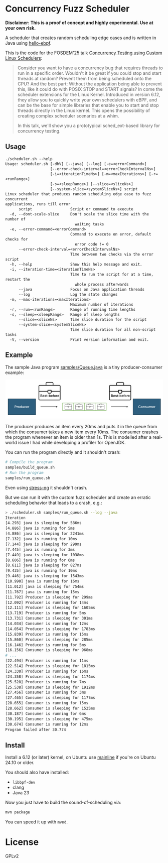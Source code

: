 Concurrency Fuzz Scheduler
===========

__Disclaimer: This is a proof of concept and highly experimental. Use at your own risk.__

A scheduler that creates random scheduling edge cases and is written in Java using [hello-ebpf](https://github.com/parttimenerd/hello-ebpf).

This is the code for the FOSDEM'25 talk [Concurrency Testing using Custom Linux Schedulers](https://fosdem.org/2025/schedule/event/fosdem-2025-4489-concurrency-testing-using-custom-linux-schedulers/):

> Consider you want to have a concurrency bug that requires threads to run in a specific order.
> Wouldn't it be great if you could stop and start threads at random? Prevent them from being
> scheduled onto the CPU? And the best part: Without the application being able to prevent this,
> like it could do with POSIX STOP and START signals? In come the scheduler extensions for the Linux Kernel.
> Introduced in version 6.12, they allow you to quickly write your own schedulers with eBPF,
> and can be the base for simple libraries that enable you to start and stop threads directly in the Linux kernel.
> This opens the possibility of creating complex scheduler scenarios at a whim.
>
> In this talk, we'll show you a prototypical sched_ext-based library for concurrency testing.


## Usage

```
./scheduler.sh --help
Usage: scheduler.sh [-dhV] [--java] [--log] [-e=<errorCommand>]
                    [--error-check-interval=<errorCheckIntervalNs>]
                    [-i=<iterationTimeNs>] [-m=<maxIterations>] [-r=<runRange>]
                    [-s=<sleepRange>] [--slice=<sliceNs>]
                    [--system-slice=<systemSliceNs>] script
Linux scheduler that produces random scheduling edge case to fuzz concurrent
applications, runs till error
      script                 Script or command to execute
  -d, --dont-scale-slice     Don't scale the slice time with the number of
                               waiting tasks
  -e, --error-command=<errorCommand>
                             Command to execute on error, default checks for
                               error code != 0
      --error-check-interval=<errorCheckIntervalNs>
                             Time between two checks via the error script
  -h, --help                 Show this help message and exit.
  -i, --iteration-time=<iterationTimeNs>
                             Time to run the script for at a time, restart the
                               whole process afterwards
      --java                 Focus on Java application threads
      --log                  Log the state changes
  -m, --max-iterations=<maxIterations>
                             Maximum number of iterations
  -r, --run=<runRange>       Range of running time lengths
  -s, --sleep=<sleepRange>   Range of sleep lengths
      --slice=<sliceNs>      Time slice duration for the script
      --system-slice=<systemSliceNs>
                             Time slice duration for all non-script tasks
  -V, --version              Print version information and exit.
```

## Example

The sample Java program [samples/Queue.java](samples/Queue.java) is a tiny producer-consumer example:

![Visualization of the Queue.java program](img/queue_sample.png)

The producer produces an item every 20ms and puts it in the queue from which the consumer takes a new item every 10ms.
The consumer crashes the program whenever an item is older than 1s. This is modelled after a real-world issue
I had while developing a profiler for OpenJDK.

You can run the program directly and it shouldn't crash:

```sh
# Compile the program
samples/build_queue.sh
# Run the program
samples/run_queue.sh
```

Even using [stress-ng](https://github.com/ColinIanKing/stress-ng) it shouldn't crash.

But we can run it with the custom fuzz scheduler and create an erratic scheduling behavior that leads to a crash, e.g.:

```sh
> ./scheduler.sh samples/run_queue.sh --log --java
Iteration
[4.293] java is sleeping for 586ms
[4.886] java is running for 5ms
[4.886] java is sleeping for 2241ms
[7.132] java is running for 10ms
[7.144] java is sleeping for 299ms
[7.445] java is running for 3ms
[7.449] java is sleeping for 1038ms
[8.606] java is running for 6ms
[8.611] java is sleeping for 827ms
[9.435] java is running for 10ms
[9.446] java is sleeping for 1543ms
[10.990] java is running for 16ms
[11.012] java is sleeping for 754ms
[11.767] java is running for 15ms
[11.792] Producer is sleeping for 299ms
[12.092] Producer is running for 14ms
[12.111] Producer is sleeping for 1605ms
[13.719] Producer is running for 5ms
[13.731] Consumer is sleeping for 301ms
[14.034] Consumer is running for 12ms
[14.054] Producer is sleeping for 1783ms
[15.839] Producer is running for 15ms
[15.860] Producer is sleeping for 285ms
[16.146] Producer is running for 5ms
[16.156] Consumer is sleeping for 968ms
# ...
[22.494] Producer is running for 11ms
[22.514] Producer is sleeping for 1815ms
[24.330] Producer is running for 16ms
[24.358] Producer is sleeping for 1174ms
[25.528] Producer is running for 7ms
[25.538] Consumer is sleeping for 1912ms
[27.456] Consumer is running for 3ms
[27.465] Consumer is sleeping for 1177ms
[28.655] Consumer is running for 15ms
[28.662] Consumer is sleeping for 1525ms
[30.187] Consumer is running for 6ms
[30.195] Consumer is sleeping for 475ms
[30.674] Consumer is running for 12ms
Program failed after 30.774
```

## Install

Install a 6.12 (or later) kernel, on Ubuntu use [mainline](https://github.com/bkw777/mainline) if you're on Ubuntu 24.10 or older.

You should also have installed:

- `libbpf-dev`
- clang
- Java 23

Now you just have to build the sound-of-scheduling via:

```sh
mvn package
```

You can speed it up with `mvnd`.

License
=======
GPLv2